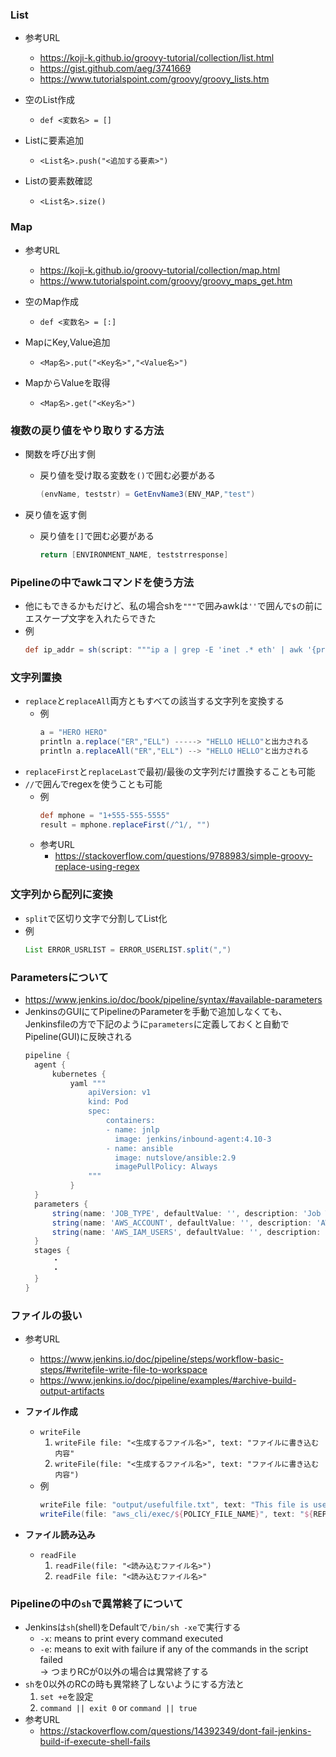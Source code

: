 ### List
- 参考URL
  - https://koji-k.github.io/groovy-tutorial/collection/list.html
  - https://gist.github.com/aeg/3741669
  - https://www.tutorialspoint.com/groovy/groovy_lists.htm

- 空のList作成
  - `def <変数名> = []`
- Listに要素追加
  - `<List名>.push("<追加する要素>")`
- Listの要素数確認
  - `<List名>.size()`

### Map
- 参考URL
  - https://koji-k.github.io/groovy-tutorial/collection/map.html
  - https://www.tutorialspoint.com/groovy/groovy_maps_get.htm

- 空のMap作成
  - `def <変数名> = [:]`
- MapにKey,Value追加
  - `<Map名>.put("<Key名>","<Value名>")`
- MapからValueを取得
  - `<Map名>.get("<Key名>")`

### 複数の戻り値をやり取りする方法
- 関数を呼び出す側
  - 戻り値を受け取る変数を`()`で囲む必要がある
      ~~~groovy
      (envName, teststr) = GetEnvName3(ENV_MAP,"test")
      ~~~

- 戻り値を返す側
  - 戻り値を`[]`で囲む必要がある
      ~~~groovy
      return [ENVIRONMENT_NAME, teststrresponse]
      ~~~

### Pipelineの中でawkコマンドを使う方法
- 他にもできるかもだけど、私の場合shを`"""`で囲みawkは`''`で囲んで`$`の前にエスケープ文字を入れたらできた
- 例
  ~~~groovy
  def ip_addr = sh(script: """ip a | grep -E 'inet .* eth' | awk '{print \$2}' | cut -d'.' -f 1,2""", returnStdout: true).trim()
  ~~~

### 文字列置換
- `replace`と`replaceAll`両方ともすべての該当する文字列を変換する
  - 例
    ~~~groovy
    a = "HERO HERO"
    println a.replace("ER","ELL") -----> "HELLO HELLO"と出力される
    println a.replaceAll("ER","ELL") --> "HELLO HELLO"と出力される
    ~~~
- `replaceFirst`と`replaceLast`で最初/最後の文字列だけ置換することも可能
- `//`で囲んでregexを使うことも可能
  - 例
    ~~~groovy
    def mphone = "1+555-555-5555"
    result = mphone.replaceFirst(/^1/, "")
    ~~~
  - 参考URL
    - https://stackoverflow.com/questions/9788983/simple-groovy-replace-using-regex

### 文字列から配列に変換
- `split`で区切り文字で分割してList化
- 例
  ~~~groovy
  List ERROR_USRLIST = ERROR_USERLIST.split(",")
  ~~~

### Parametersについて
- https://www.jenkins.io/doc/book/pipeline/syntax/#available-parameters
- JenkinsのGUIにてPipelineのParameterを手動で追加しなくても、  
  Jenkinsfileの方で下記のように`parameters`に定義しておくと自動でPipeline(GUI)に反映される
  ~~~groovy
  pipeline {
    agent {
        kubernetes {
            yaml """
                apiVersion: v1
                kind: Pod
                spec:
                    containers:
                    - name: jnlp
                      image: jenkins/inbound-agent:4.10-3
                    - name: ansible
                      image: nutslove/ansible:2.9
                      imagePullPolicy: Always
                """
            }
    }
    parameters {
        string(name: 'JOB_TYPE', defaultValue: '', description: 'Job Type to exec')
        string(name: 'AWS_ACCOUNT', defaultValue: '', description: 'AWS ACCOUNTS')
        string(name: 'AWS_IAM_USERS', defaultValue: '', description: 'AWS IAM Users')
    }
    stages {
        ・
        ・
    }
  }
  ~~~

### ファイルの扱い
- 参考URL
  - https://www.jenkins.io/doc/pipeline/steps/workflow-basic-steps/#writefile-write-file-to-workspace
  - https://www.jenkins.io/doc/pipeline/examples/#archive-build-output-artifacts

- __ファイル作成__
  - `writeFile`
    1. `writeFile file: "<生成するファイル名>", text: "ファイルに書き込む内容"`
    2. `writeFile(file: "<生成するファイル名>", text: "ファイルに書き込む内容")`
  - 例
    ~~~groovy
    writeFile file: "output/usefulfile.txt", text: "This file is useful, need to archive it."
    writeFile(file: "aws_cli/exec/${POLICY_FILE_NAME}", text: "${REPLACED_IAM_POLICY_STR}")
    ~~~
- __ファイル読み込み__
  - `readFile`
    1. `readFile(file: "<読み込むファイル名>")`
    2. `readFile file: "<読み込むファイル名>"`

### Pipelineの中の`sh`で異常終了について
- Jenkinsは`sh`(shell)をDefaultで`/bin/sh -xe`で実行する
  - `-x`: means to print every command executed
  - `-e`: means to exit with failure if any of the commands in the script failed  
          → つまりRCが0以外の場合は異常終了する
- `sh`を0以外のRCの時も異常終了しないようにする方法と
  1. `set +e`を設定
  2. `command || exit 0` or `command || true`
- 参考URL
  - https://stackoverflow.com/questions/14392349/dont-fail-jenkins-build-if-execute-shell-fails